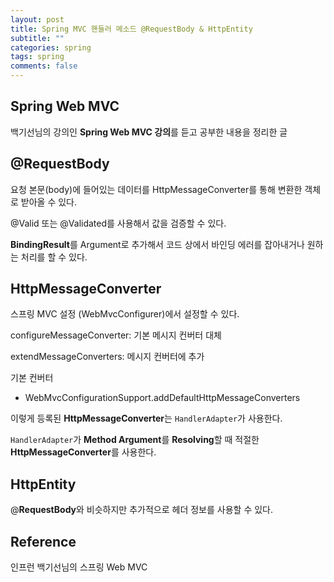 ```yaml
---
layout: post
title: Spring MVC 핸들러 메소드 @RequestBody & HttpEntity
subtitle: ""
categories: spring
tags: spring
comments: false
---
```


## Spring Web MVC

백기선님의 강의인 **Spring Web MVC 강의**를 듣고 공부한 내용을 정리한 글

## @RequestBody

요청 본문(body)에 들어있는 데이터를 HttpMessageConverter를 통해 변환한 객체로 받아올 수 있다.

@Valid 또는 @Validated를 사용해서 값을 검증할 수 있다.

**BindingResult**를 Argument로 추가해서 코드 상에서 바인딩 에러를 잡아내거나 원하는 처리를 할 수 있다.

## HttpMessageConverter

스프링 MVC 설정 (WebMvcConfigurer)에서 설정할 수 있다.

configureMessageConverter: 기본 메시지 컨버터 대체

extendMessageConverters: 메시지 컨버터에 추가

기본 컨버터

- WebMvcConfigurationSupport.addDefaultHttpMessageConverters

이렇게 등록된 **HttpMessageConverter**는 `HandlerAdapter`가 사용한다.

`HandlerAdapter`가 **Method Argument**를 **Resolving**할 때 적절한 **HttpMessageConverter**를 사용한다.

## HttpEntity<T>

@**RequestBody**와 비슷하지만 추가적으로 헤더 정보를 사용할 수 있다.

## Reference

인프런 백기선님의 스프링 Web MVC
